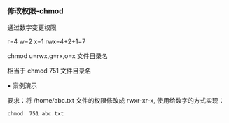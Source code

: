 ### 修改权限-chmod

通过数字变更权限

r=4 w=2 x=1 rwx=4+2+1=7

chmod u=rwx,g=rx,o=x 文件目录名

相当于 chmod 751 文件目录名

• 案例演示

要求：将 /home/abc.txt 文件的权限修改成 rwxr-xr-x, 使用给数字的方式实现：

```
chmod  751 abc.txt
```

